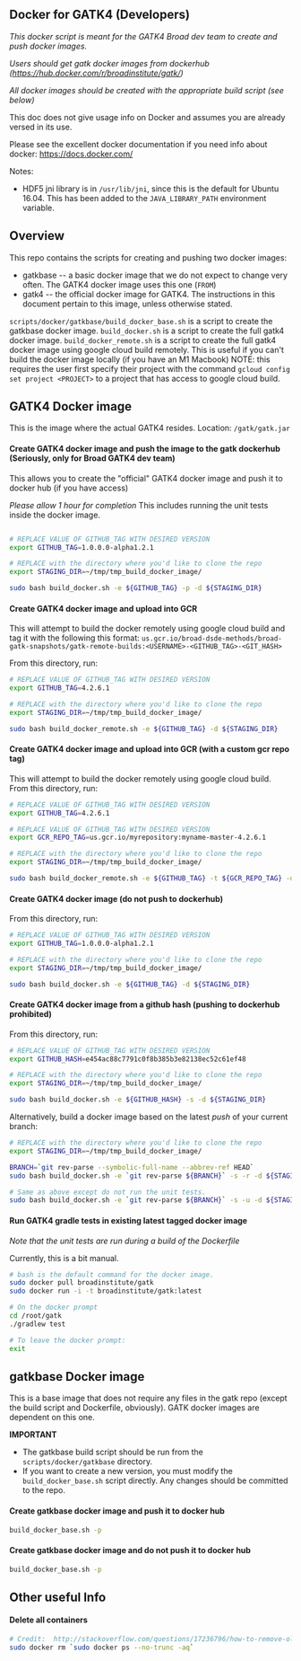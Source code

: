 Docker for GATK4 (Developers)
--------------------------------------

*This docker script is meant for the GATK4 Broad dev team to create and push docker images.*

*Users should get gatk docker images from dockerhub (https://hub.docker.com/r/broadinstitute/gatk/)*

*All docker images should be created with the appropriate build script (see below)*

This doc does not give usage info on Docker and assumes you are already versed in its use.

Please see the excellent docker documentation if you need info about docker:  https://docs.docker.com/

Notes:
- HDF5 jni library is in ``/usr/lib/jni``, since this is the default for Ubuntu 16.04.  This has been added to the ``JAVA_LIBRARY_PATH`` environment variable.


## Overview

This repo contains the scripts for creating and pushing two docker images:
- gatkbase -- a basic docker image that we do not expect to change very often.  The GATK4 docker image uses this one (``FROM``)
- gatk4 -- the official docker image for GATK4.  The instructions in this document pertain to this image, unless otherwise stated.

``scripts/docker/gatkbase/build_docker_base.sh`` is a script to create the gatkbase docker image. 
``build_docker.sh`` is a script to create the full gatk4 docker image.
``build_docker_remote.sh`` is a script to create the full gatk4 docker image using google cloud build remotely. This is useful if you can't build the docker image locally (if you have an M1 Macbook) NOTE: this requires the user first specify their project with the command `gcloud config set project <PROJECT>` to a project that has access to google cloud build. 

## GATK4 Docker image

This is the image where the actual GATK4 resides.  Location:  ``/gatk/gatk.jar``

#### Create GATK4 docker image and push the image to the gatk dockerhub (Seriously, only for Broad GATK4 dev team)

This allows you to create the "official" GATK4 docker image and push it to docker hub (if you have access) 

*Please allow 1 hour for completion*  This includes running the unit tests inside the docker image. 

```bash

# REPLACE VALUE OF GITHUB_TAG WITH DESIRED VERSION
export GITHUB_TAG=1.0.0.0-alpha1.2.1

# REPLACE with the directory where you'd like to clone the repo
export STAGING_DIR=~/tmp/tmp_build_docker_image/

sudo bash build_docker.sh -e ${GITHUB_TAG} -p -d ${STAGING_DIR}
```

#### Create GATK4 docker image and upload into GCR

This will attempt to build the docker remotely using google cloud build and tag it with the following this format: `us.gcr.io/broad-dsde-methods/broad-gatk-snapshots/gatk-remote-builds:<USERNAME>-<GITHUB_TAG>-<GIT_HASH>`

From this directory, run:

```bash
# REPLACE VALUE OF GITHUB_TAG WITH DESIRED VERSION
export GITHUB_TAG=4.2.6.1

# REPLACE with the directory where you'd like to clone the repo
export STAGING_DIR=~/tmp/tmp_build_docker_image/

sudo bash build_docker_remote.sh -e ${GITHUB_TAG} -d ${STAGING_DIR}

```

#### Create GATK4 docker image and upload into GCR (with a custom gcr repo tag)

This will attempt to build the docker remotely using google cloud build. From this directory, run:

```bash
# REPLACE VALUE OF GITHUB_TAG WITH DESIRED VERSION
export GITHUB_TAG=4.2.6.1

# REPLACE VALUE OF GITHUB_TAG WITH DESIRED VERSION
export GCR_REPO_TAG=us.gcr.io/myrepository:myname-master-4.2.6.1

# REPLACE with the directory where you'd like to clone the repo
export STAGING_DIR=~/tmp/tmp_build_docker_image/

sudo bash build_docker_remote.sh -e ${GITHUB_TAG} -t ${GCR_REPO_TAG} -d ${STAGING_DIR}

```

#### Create GATK4 docker image (do not push to dockerhub)

From this directory, run:

```bash
# REPLACE VALUE OF GITHUB_TAG WITH DESIRED VERSION
export GITHUB_TAG=1.0.0.0-alpha1.2.1

# REPLACE with the directory where you'd like to clone the repo
export STAGING_DIR=~/tmp/tmp_build_docker_image/

sudo bash build_docker.sh -e ${GITHUB_TAG} -d ${STAGING_DIR}

```

#### Create GATK4 docker image from a github hash (pushing to dockerhub prohibited)

From this directory, run:

```bash
# REPLACE VALUE OF GITHUB_TAG WITH DESIRED VERSION
export GITHUB_HASH=e454ac88c7791c0f8b385b3e82138ec52c61ef48

# REPLACE with the directory where you'd like to clone the repo
export STAGING_DIR=~/tmp/tmp_build_docker_image/

sudo bash build_docker.sh -e ${GITHUB_HASH} -s -d ${STAGING_DIR}
```

Alternatively, build a docker image based on the latest *push* of your current branch:
```bash
# REPLACE with the directory where you'd like to clone the repo
export STAGING_DIR=~/tmp/tmp_build_docker_image/

BRANCH=`git rev-parse --symbolic-full-name --abbrev-ref HEAD` 
sudo bash build_docker.sh -e `git rev-parse ${BRANCH}` -s -r -d ${STAGING_DIR}
```

```bash
# Same as above except do not run the unit tests.
sudo bash build_docker.sh -e `git rev-parse ${BRANCH}` -s -u -d ${STAGING_DIR}
```

#### Run GATK4 gradle tests in existing latest tagged docker image

*Note that the unit tests are run during a build of the Dockerfile*

Currently, this is a bit manual.

```bash
# bash is the default command for the docker image.
sudo docker pull broadinstitute/gatk
sudo docker run -i -t broadinstitute/gatk:latest

# On the docker prompt
cd /root/gatk
./gradlew test

# To leave the docker prompt:
exit
```

## gatkbase Docker image

This is a base image that does not require any files in the gatk repo (except the build script and Dockerfile, obviously).  GATK docker images are dependent on this one.

**IMPORTANT** 
- The gatkbase build script should be run from the ``scripts/docker/gatkbase`` directory.
- If you want to create a new version, you must modify the ``build_docker_base.sh`` script directly.  Any changes should be committed to the repo.

#### Create gatkbase docker image and push it to docker hub

```bash
build_docker_base.sh -p
```

#### Create gatkbase docker image and do not push it to docker hub
 
```bash
build_docker_base.sh -p
```


## Other useful Info
#### Delete all containers
```bash
# Credit:  http://stackoverflow.com/questions/17236796/how-to-remove-old-docker-containers
sudo docker rm `sudo docker ps --no-trunc -aq`
```
